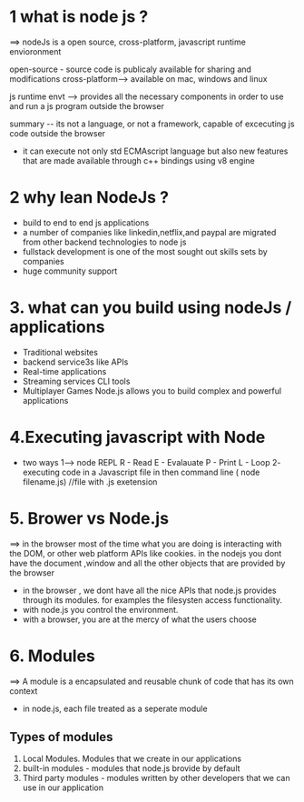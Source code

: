 # 1 what is node js ?
  ==> nodeJs is a open source, cross-platform, javascript runtime envioronment

  open-source - source code is publicaly available for sharing and modifications
  cross-platform--> available on mac, windows and linux

  js runtime envt -->
  provides all the necessary components in order to use and run a js program outside the browser


summary -- its not a language, or not a framework,
capable of excecuting js code outside the browser
- it can execute not only std ECMAscript language but also new features that are made available through c++ bindings using v8 engine


# 2 why lean NodeJs ?

  - build to end to end js applications
  - a number of companies like linkedin,netflix,and paypal are migrated from other backend technologies to node js
  - fullstack development is one of the  most sought out skills sets by companies
  - huge community support

   

# 3. what can you build using nodeJs /  applications

   - Traditional websites
   - backend service3s like APIs
   -  Real-time applications
   - Streaming services CLI tools
   -  Multiplayer Games
   Node.js allows you to build complex and powerful applications
    
# 4.Executing javascript with Node
   - two ways
  1-->   node REPL
   R - Read
   E - Evalauate
   P - Print
   L - Loop
   2- executing code in a Javascript file in then command line  ( node filename.js) //file with .js exetension



# 5. Brower vs Node.js
 ==> in the browser most of the time what you are doing is interacting with the DOM, or other web platform APIs like cookies. in the nodejs you dont have the document ,window and all the other objects that are provided by the browser

 - in the browser , we dont have all the nice APIs that node.js provides through its modules. for examples the filesysten access functionality.
 - with node.js you control the environment.
 - with a browser, you are at the mercy of what the users choose

# 6. Modules

 ==> A module is a encapsulated and reusable chunk of code that has its own context
  - in node.js, each file treated as a seperate module
   
   Types of modules
   ----------------
   1. Local Modules.  Modules that we create in our applications
   2. built-in modules - modules that node.js brovide by default
   3. Third party modules - modules written by other developers that we can use in our application